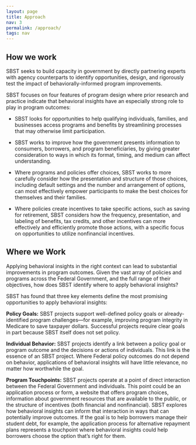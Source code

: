 ```yaml
---
layout: page
title: Approach
nav: 3
permalink: /approach/
tags: nav
---
```


## How we work

SBST seeks to build capacity in government by directly partnering experts with agency counterparts to identify opportunities, design, and rigorously test the impact of behaviorally-informed program improvements. 

SBST focuses on four features of program design where prior research and practice indicate that behavioral insights have an especially strong role to play in program outcomes:

* SBST looks for opportunities to help qualifying individuals, families, and businesses access programs and benefits by streamlining processes that may otherwise limit participation. 

* SBST works to improve how the government presents information to consumers, borrowers, and program beneficiaries, by giving greater consideration to ways in which its format, timing, and medium can affect understanding. 

* Where programs and policies offer choices, SBST works to more carefully consider how the presentation and structure of those choices, including default settings and the number and arrangement of options, can most effectively empower participants to make the best choices for themselves and their families. 

* Where policies create incentives to take specific actions, such as saving for retirement, SBST considers how the frequency, presentation, and labeling of benefits, tax credits, and other incentives can more effectively and efficiently promote those actions, with a specific focus on opportunities to utilize nonfinancial incentives.

## Where we Work

Applying behavioral insights in the right context can lead to substantial improvements in program outcomes. Given the vast array of policies and programs across the Federal Government, and the full range of their objectives, how does SBST identify where to apply behavioral insights? 

SBST has found that three key elements define the most promising opportunities to apply behavioral insights:

**Policy Goals:** SBST projects support well-defined policy goals or already-identified program challenges—for example, improving program integrity in Medicare to save taxpayer dollars. Successful projects require clear goals in part because SBST itself does not set policy.

**Individual Behavior:** SBST projects identify a link between a policy goal or program outcome and the decisions or actions of individuals. This link is the essence of an SBST project. Where Federal policy outcomes do not depend on behavior, applications of behavioral insights will have little relevance, no matter how worthwhile the goal.

**Program Touchpoints:** SBST projects operate at a point of direct interaction between the Federal Government and individuals. This point could be an application process or form, a website that offers program choices, information about government resources that are available to the public, or the structure of incentives (both financial and nonfinancial). SBST explores how behavioral insights can inform that interaction in ways that can potentially improve outcomes. If the goal is to help borrowers manage their student debt, for example, the application process for alternative repayment plans represents a touchpoint where behavioral insights could help borrowers choose the option that’s right for them.
